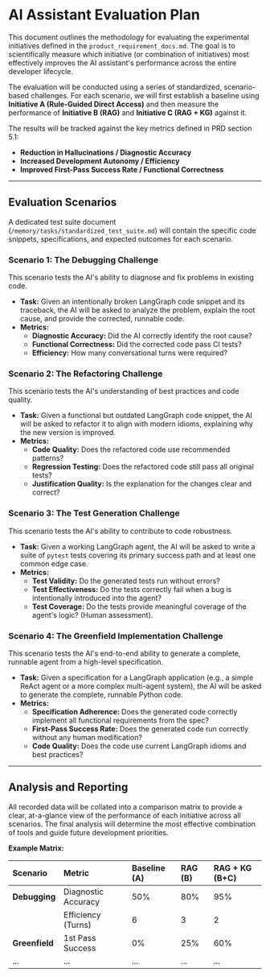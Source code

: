 # AI Assistant Evaluation Plan

This document outlines the methodology for evaluating the experimental initiatives defined in the `product_requirement_docs.md`. The goal is to scientifically measure which initiative (or combination of initiatives) most effectively improves the AI assistant's performance across the entire developer lifecycle.

The evaluation will be conducted using a series of standardized, scenario-based challenges. For each scenario, we will first establish a baseline using **Initiative A (Rule-Guided Direct Access)** and then measure the performance of **Initiative B (RAG)** and **Initiative C (RAG + KG)** against it.

The results will be tracked against the key metrics defined in PRD section 5.1:
*   **Reduction in Hallucinations / Diagnostic Accuracy**
*   **Increased Development Autonomy / Efficiency**
*   **Improved First-Pass Success Rate / Functional Correctness**

---

## Evaluation Scenarios

A dedicated test suite document (`/memory/tasks/standardized_test_suite.md`) will contain the specific code snippets, specifications, and expected outcomes for each scenario.

### Scenario 1: The Debugging Challenge

This scenario tests the AI's ability to diagnose and fix problems in existing code.

*   **Task:** Given an intentionally broken LangGraph code snippet and its traceback, the AI will be asked to analyze the problem, explain the root cause, and provide the corrected, runnable code.
*   **Metrics:**
    *   **Diagnostic Accuracy:** Did the AI correctly identify the root cause?
    *   **Functional Correctness:** Did the corrected code pass CI tests?
    *   **Efficiency:** How many conversational turns were required?

### Scenario 2: The Refactoring Challenge

This scenario tests the AI's understanding of best practices and code quality.

*   **Task:** Given a functional but outdated LangGraph code snippet, the AI will be asked to refactor it to align with modern idioms, explaining why the new version is improved.
*   **Metrics:**
    *   **Code Quality:** Does the refactored code use recommended patterns?
    *   **Regression Testing:** Does the refactored code still pass all original tests?
    *   **Justification Quality:** Is the explanation for the changes clear and correct?

### Scenario 3: The Test Generation Challenge

This scenario tests the AI's ability to contribute to code robustness.

*   **Task:** Given a working LangGraph agent, the AI will be asked to write a suite of `pytest` tests covering its primary success path and at least one common edge case.
*   **Metrics:**
    *   **Test Validity:** Do the generated tests run without errors?
    *   **Test Effectiveness:** Do the tests correctly fail when a bug is intentionally introduced into the agent?
    *   **Test Coverage:** Do the tests provide meaningful coverage of the agent's logic? (Human assessment).

### Scenario 4: The Greenfield Implementation Challenge

This scenario tests the AI's end-to-end ability to generate a complete, runnable agent from a high-level specification.

*   **Task:** Given a specification for a LangGraph application (e.g., a simple ReAct agent or a more complex multi-agent system), the AI will be asked to generate the complete, runnable Python code.
*   **Metrics:**
    *   **Specification Adherence:** Does the generated code correctly implement all functional requirements from the spec?
    *   **First-Pass Success Rate:** Does the generated code run correctly without any human modification?
    *   **Code Quality:** Does the code use current LangGraph idioms and best practices?

---

## Analysis and Reporting

All recorded data will be collated into a comparison matrix to provide a clear, at-a-glance view of the performance of each initiative across all scenarios. The final analysis will determine the most effective combination of tools and guide future development priorities.

**Example Matrix:**

| Scenario | Metric | Baseline (A) | RAG (B) | RAG + KG (B+C) |
| :--- | :--- | :--- | :--- | :--- |
| **Debugging** | Diagnostic Accuracy | 50% | 80% | 95% |
| | Efficiency (Turns) | 6 | 3 | 2 |
| **Greenfield**| 1st Pass Success | 0% | 25% | 60% |
| ... | ... | ... | ... | ... |